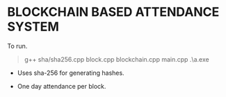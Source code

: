 # **BLOCKCHAIN BASED ATTENDANCE SYSTEM**

To run.

> g++ sha/sha256.cpp block.cpp blockchain.cpp main.cpp
> .\a.exe

- Uses sha-256 for generating hashes.

- One day attendance per block.
